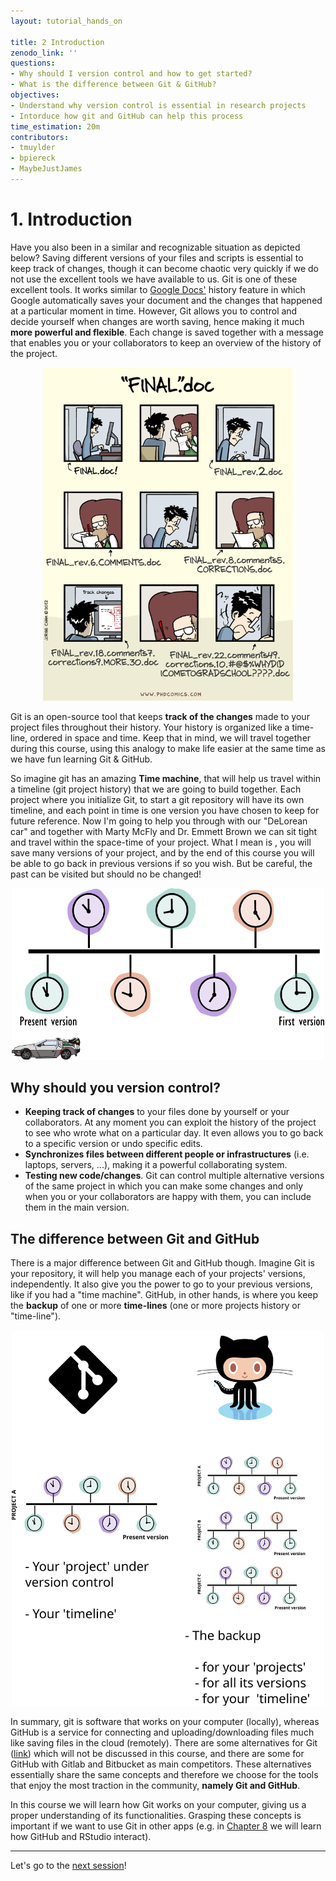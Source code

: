 ```yaml
---
layout: tutorial_hands_on

title: 2 Introduction
zenodo_link: ''
questions:
- Why should I version control and how to get started? 
- What is the difference between Git & GitHub?
objectives:
- Understand why version control is essential in research projects
- Intorduce how git and GitHub can help this process
time_estimation: 20m
contributors:
- tmuylder
- bpiereck
- MaybeJustJames
---
```



# 1. Introduction
Have you also been in a similar and recognizable situation as depicted below? Saving different versions of your files and scripts is essential to keep track of changes, though it can become chaotic very quickly if we do not use the excellent tools we have available to us. Git is one of these excellent tools. It works similar to [Google Docs'](https://support.google.com/drive/answer/2409045?co=GENIE.Platform%3DDesktop&hl=en) history feature in which Google automatically saves your document and the changes that happened at a particular moment in time. However, Git allows you to control and decide yourself when changes are worth saving, hence making it much **more powerful and flexible**. Each change is saved together with a message that enables you or your collaborators to keep an overview of the history of the project.  



<center><img src="../../images/images_tutorial/version-control-meme.png" width="400"/></center>



Git is an open-source tool that keeps **track of the changes** made to your project files throughout their history. Your history is organized like a time-line, ordered in space and time. Keep that in mind, we will travel together during this course, using this analogy to make life easier at the same time as we have fun learning Git & GitHub. 

So imagine git has an amazing **Time machine**, that will help us travel within a timeline (git project history) that we are going to build together. Each project where you initialize Git, to start a git repository will have its own timeline, and each point in time is one version you have chosen to keep for future reference. Now I'm going to help you through with our "DeLorean car" and together with Marty McFly and Dr. Emmett Brown we can sit tight and travel within the space-time of your project. What I mean is , you will save many versions of your project, and by the end of this course you will be able to go back in previous versions if so you wish. But be careful, the past can be visited but should no be changed!


<center><img src="../../images/images_tutorial/timeline-delorean.png" width="500"></center>



## Why should you version control? 

- **Keeping track of changes** to your files done by yourself or your collaborators. At any moment you can exploit the history of the project to see who wrote what on a particular day. It even allows you to go back to a specific version or undo specific edits. 
- **Synchronizes files between different people or infrastructures** (i.e. laptops, servers, ...), making it a powerful collaborating system. 
- **Testing new code/changes**. Git can control multiple alternative versions of the same project in which you can make some changes and only when you or your collaborators are happy with them, you can include them in the main version.

## The difference between Git and GitHub
There is a major difference between Git and GitHub though. Imagine Git is your repository, it will help you manage each of your projects' versions, independently. It also give you the power to go to your previous versions, like if you had a "time machine". GitHub, in other hands, is where you keep the **backup** of one or more **time-lines** (one or more projects history or "time-line"). 

<center><img src="../../images/images_tutorial/git-vs-github.svg" width="500"/></center>


In summary, git is software that works on your computer (locally), whereas GitHub is a service for connecting and uploading/downloading files much like saving files in the cloud (remotely). There are some alternatives for Git ([link](https://www.g2.com/products/git/competitors/alternatives)) which will not be discussed in this course, and there are some for GitHub with Gitlab and Bitbucket as main competitors. These alternatives essentially share the same concepts and therefore we choose for the tools that enjoy the most traction in the community, **namely Git and GitHub**. 

In this course we will learn how Git works on your computer, giving us a proper understanding of its functionalities. Grasping these concepts is important if we want to use Git in other apps (e.g. in [Chapter 8](https://material.bits.vib.be/topics/git-introduction/tutorials/8_github_rstudio/tutorial.html) we will learn how GitHub and RStudio interact).

---

Let's go to the [next session](https://liascript.github.io/course/?https://raw.githubusercontent.com/vibbits/introduction-github/master/tutorials/3_etting_started/tutorial.md#1)!
